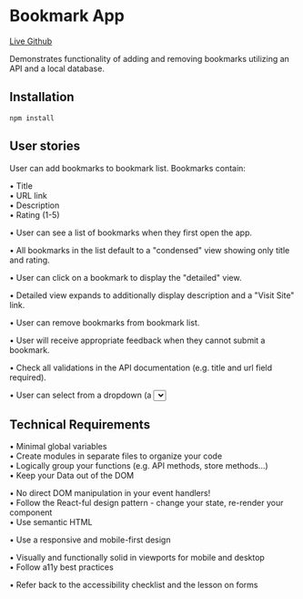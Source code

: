 # Bookmark App
[Live Github](https://gillitux.github.io/bookmark-app/dist "Live Page")  
  
Demonstrates functionality of adding and removing bookmarks utilizing an API and a local database. 
## Installation
```
npm install
```
## User stories

User can add bookmarks to bookmark list. Bookmarks contain:

•  Title  
•  URL link  
•  Description  
•  Rating (1-5)  

•  User can see a list of bookmarks when they first open the app.

•  All bookmarks in the list default to a "condensed" view showing only title and rating. 

•  User can click on a bookmark to display the "detailed" view.

•  Detailed view expands to additionally display description and a "Visit Site" link.  

•  User can remove bookmarks from bookmark list.

•  User will receive appropriate feedback when they cannot submit a bookmark.

•  Check all validations in the API documentation (e.g. title and url field required).  

•  User can select from a dropdown (a <select> element) a "minimum rating" to filter the list by all bookmarks rated at or above the chosen selection.
Use namespacing to adhere to good architecture practices


## Technical Requirements
•  Minimal global variables <br>
•  Create modules in separate files to organize your code<br>
•  Logically group your functions (e.g. API methods, store methods...)<br>
•  Keep your Data out of the DOM<br>

•  No direct DOM manipulation in your event handlers!<br>
•  Follow the React-ful design pattern - change your state, re-render your component<br>
•  Use semantic HTML<br>

•  Use a responsive and mobile-first design<br>

•  Visually and functionally solid in viewports for mobile and desktop<br>
•  Follow a11y best practices<br>

•  Refer back to the accessibility checklist and the lesson on forms<br>
